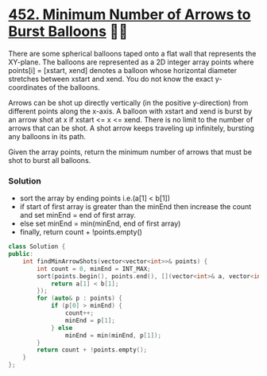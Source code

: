 # [452. Minimum Number of Arrows to Burst Balloons](https://leetcode.com/problems/minimum-number-of-arrows-to-burst-balloons/) 🌟🌟

There are some spherical balloons taped onto a flat wall that represents the XY-plane. The balloons are represented as a 2D integer array points where points[i] = [xstart, xend] denotes a balloon whose horizontal diameter stretches between xstart and xend. You do not know the exact y-coordinates of the balloons.

Arrows can be shot up directly vertically (in the positive y-direction) from different points along the x-axis. A balloon with xstart and xend is burst by an arrow shot at x if xstart <= x <= xend. There is no limit to the number of arrows that can be shot. A shot arrow keeps traveling up infinitely, bursting any balloons in its path.

Given the array points, return the minimum number of arrows that must be shot to burst all balloons.

### Solution

-   sort the array by ending points i.e.(a[1] < b[1])
-   if start of first array is greater than the minEnd then increase the count and set minEnd = end of first array.
-   else set minEnd = min(minEnd, end of first array)
-   finally, return count + !points.empty()

```cpp
class Solution {
public:
    int findMinArrowShots(vector<vector<int>>& points) {
        int count = 0, minEnd = INT_MAX;
        sort(points.begin(), points.end(), [](vector<int>& a, vector<int>& b) {
            return a[1] < b[1];
        });
        for (auto& p : points) {
            if (p[0] > minEnd) {
                count++;
                minEnd = p[1];
            } else
                minEnd = min(minEnd, p[1]);
        }
        return count + !points.empty();
    }
};
```
